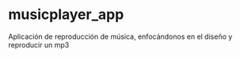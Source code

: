 # musicplayer_app
Aplicación de reproducción de música, enfocándonos en el diseño y reproducir un mp3
